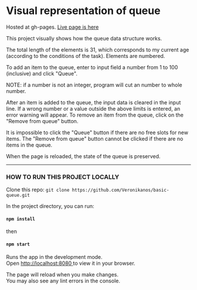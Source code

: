 # Visual representation of queue

Hosted at gh-pages. [Live page is here](https://veronikanos.github.io/basic-queue/)

This project visually shows how the queue data structure works.

The total length of the elements is 31, which corresponds to my current age (according to the conditions of the task). Elements are numbered.

To add an item to the queue, enter to input field a number from 1 to 100 (inclusive) and click "Queue".

NOTE: if a number is not an integer, program will cut an number to whole number.

After an item is added to the queue, the input data is cleared in the input line.
If a wrong number or a value outside the above limits is entered, an error warning will appear.
To remove an item from the queue, click on the "Remove from queue" button.

It is impossible to click the "Queue" button if there are no free slots for new items.
The "Remove from queue" button cannot be clicked if there are no items in the queue.

When the page is reloaded, the state of the queue is preserved.

---

### HOW TO RUN THIS PROJECT LOCALLY

Clone this repo:
`git clone https://github.com/Veronikanos/basic-queue.git`

In the project directory, you can run:

#### `npm install`

then

#### `npm start`

Runs the app in the development mode.\
Open [http://localhost:8080 ](http://localhost:8080) to view it
in your browser.

The page will reload when you make changes.\
You may also see any lint errors in the console.
